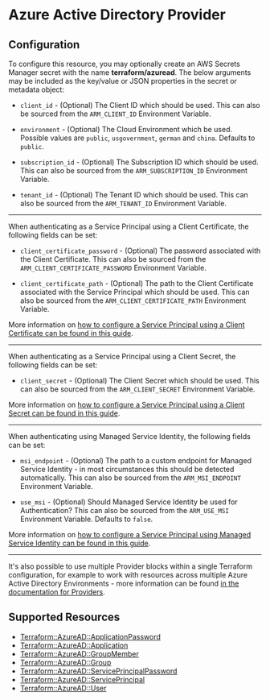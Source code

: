 # Azure Active Directory Provider

## Configuration

To configure this resource, you may optionally create an AWS Secrets Manager secret with the name **terraform/azuread**. The below arguments may be included as the key/value or JSON properties in the secret or metadata object:

* `client_id` - (Optional) The Client ID which should be used. This can also be sourced from the `ARM_CLIENT_ID` Environment Variable.

* `environment` - (Optional) The Cloud Environment which be used. Possible values are `public`, `usgovernment`, `german` and `china`. Defaults to `public`.

* `subscription_id` - (Optional) The Subscription ID which should be used. This can also be sourced from the `ARM_SUBSCRIPTION_ID` Environment Variable.

* `tenant_id` - (Optional) The Tenant ID which should be used. This can also be sourced from the `ARM_TENANT_ID` Environment Variable.

---

When authenticating as a Service Principal using a Client Certificate, the following fields can be set:

* `client_certificate_password` - (Optional) The password associated with the Client Certificate. This can also be sourced from the `ARM_CLIENT_CERTIFICATE_PASSWORD` Environment Variable.

* `client_certificate_path` - (Optional) The path to the Client Certificate associated with the Service Principal which should be used. This can also be sourced from the `ARM_CLIENT_CERTIFICATE_PATH` Environment Variable.

More information on [how to configure a Service Principal using a Client Certificate can be found in this guide](guides/service_principal_client_certificate.html).

---

When authenticating as a Service Principal using a Client Secret, the following fields can be set:

* `client_secret` - (Optional) The Client Secret which should be used. This can also be sourced from the `ARM_CLIENT_SECRET` Environment Variable.

More information on [how to configure a Service Principal using a Client Secret can be found in this guide](guides/service_principal_client_secret.html).

---

When authenticating using Managed Service Identity, the following fields can be set:

* `msi_endpoint` - (Optional) The path to a custom endpoint for Managed Service Identity - in most circumstances this should be detected automatically. This can also be sourced from the `ARM_MSI_ENDPOINT` Environment Variable.

* `use_msi` - (Optional) Should Managed Service Identity be used for Authentication? This can also be sourced from the `ARM_USE_MSI` Environment Variable. Defaults to `false`.

More information on [how to configure a Service Principal using Managed Service Identity can be found in this guide](guides/managed_service_identity.html).

---

It's also possible to use multiple Provider blocks within a single Terraform configuration, for example to work with resources across multiple Azure Active Directory Environments - more information can be found [in the documentation for Providers](https://www.terraform.io/docs/configuration/providers.html#multiple-provider-instances).


## Supported Resources

* [Terraform::AzureAD::ApplicationPassword](../resources/azuread/Terraform-AzureAD-ApplicationPassword/docs/README.md)
* [Terraform::AzureAD::Application](../resources/azuread/Terraform-AzureAD-Application/docs/README.md)
* [Terraform::AzureAD::GroupMember](../resources/azuread/Terraform-AzureAD-GroupMember/docs/README.md)
* [Terraform::AzureAD::Group](../resources/azuread/Terraform-AzureAD-Group/docs/README.md)
* [Terraform::AzureAD::ServicePrincipalPassword](../resources/azuread/Terraform-AzureAD-ServicePrincipalPassword/docs/README.md)
* [Terraform::AzureAD::ServicePrincipal](../resources/azuread/Terraform-AzureAD-ServicePrincipal/docs/README.md)
* [Terraform::AzureAD::User](../resources/azuread/Terraform-AzureAD-User/docs/README.md)